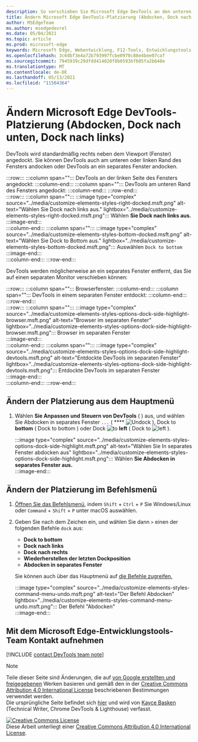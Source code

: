 ```yaml
---
description: So verschieben Sie Microsoft Edge DevTools an den unteren oder linken Rand Des Viewports oder in ein separates Fenster.
title: Ändern Microsoft Edge DevTools-Platzierung (Abdocken, Dock nach unten, Dock nach links)
author: MSEdgeTeam
ms.author: msedgedevrel
ms.date: 05/04/2021
ms.topic: article
ms.prod: microsoft-edge
keywords: Microsoft Edge, Webentwicklung, F12-Tools, Entwicklungstools
ms.openlocfilehash: 3c6dbf3e4a72b793997fcbe0970c88e4bee07caf
ms.sourcegitcommit: 7945939c29dfdd414020f8b05936f605fa2b640e
ms.translationtype: MT
ms.contentlocale: de-DE
ms.lasthandoff: 05/13/2021
ms.locfileid: "11564364"
---
```

<!-- Copyright Kayce Basques 

   Licensed under the Apache License, Version 2.0 (the "License");
   you may not use this file except in compliance with the License.
   You may obtain a copy of the License at

       https://www.apache.org/licenses/LICENSE-2.0

   Unless required by applicable law or agreed to in writing, software
   distributed under the License is distributed on an "AS IS" BASIS,
   WITHOUT WARRANTIES OR CONDITIONS OF ANY KIND, either express or implied.
   See the License for the specific language governing permissions and
   limitations under the License.  -->
# <a name="change-microsoft-edge-devtools-placement-undock-dock-to-bottom-dock-to-left"></a>Ändern Microsoft Edge DevTools-Platzierung (Abdocken, Dock nach unten, Dock nach links)  

DevTools wird standardmäßig rechts neben dem Viewport (Fenster) angedockt.  Sie können DevTools auch am unteren oder linken Rand des Fensters andocken oder DevTools an ein separates Fenster andocken.

:::row:::
   :::column span="":::
      DevTools an der linken Seite des Fensters angedockt:
   :::column-end:::
   :::column span="":::
      DevTools am unteren Rand des Fensters angedockt:
   :::column-end:::
:::row-end:::  
:::row:::
   :::column span="":::
      :::image type="complex" source="../media/customize-elements-styles-right-docked.msft.png" alt-text="Wählen Sie Dock nach links aus." lightbox="../media/customize-elements-styles-right-docked.msft.png":::
         Wählen **Sie Dock nach links aus.**  
      :::image-end:::  
   :::column-end:::
   :::column span="":::
      :::image type="complex" source="../media/customize-elements-styles-bottom-docked.msft.png" alt-text="Wählen Sie Dock to Bottom aus." lightbox="../media/customize-elements-styles-bottom-docked.msft.png":::
         Auswählen `Dock to bottom`  
      :::image-end:::  
   :::column-end:::
:::row-end:::  

DevTools werden möglicherweise an ein separates Fenster entfernt, das Sie auf einen separaten Monitor verschieben können:

:::row:::
   :::column span="":::
      Browserfenster:
   :::column-end:::
   :::column span="":::
      DevTools in einem separaten Fenster entdockt:
   :::column-end:::
:::row-end:::  
:::row:::
   :::column span="":::
      :::image type="complex" source="../media/customize-elements-styles-options-dock-side-highlight-browser.msft.png" alt-text="Browser im separaten Fenster" lightbox="../media/customize-elements-styles-options-dock-side-highlight-browser.msft.png":::
         Browser im separaten Fenster  
      :::image-end:::  
   :::column-end:::
   :::column span="":::
      :::image type="complex" source="../media/customize-elements-styles-options-dock-side-highlight-devtools.msft.png" alt-text="Entdockte DevTools im separaten Fenster" lightbox="../media/customize-elements-styles-options-dock-side-highlight-devtools.msft.png":::
         Entdockte DevTools im separaten Fenster  
      :::image-end:::  
   :::column-end:::
:::row-end:::  

## <a name="change-placement-from-the-main-menu"></a>Ändern der Platzierung aus dem Hauptmenü  

1.  Wählen **Sie Anpassen und Steuern von DevTools** \( \) aus, und wählen Sie Abdocken in separates Fenster `...` \( **** ![ Undock ](../media/undock-icon.msft.png) \), Dock to **bottom** \( Dock to bottom \) oder Dock ![ to ](../media/bottom-icon.msft.png) **left** \( Dock to ![ left ](../media/left-icon.msft.png) \).  
    
    :::image type="complex" source="../media/customize-elements-styles-options-dock-side-highlight.msft.png" alt-text="Wählen Sie In separates Fenster abdocken aus" lightbox="../media/customize-elements-styles-options-dock-side-highlight.msft.png":::
       Wählen **Sie Abdocken in separates Fenster aus.**  
    :::image-end:::  
    
## <a name="change-placement-from-the-command-menu"></a>Ändern der Platzierung im Befehlsmenü  

1.  [Öffnen Sie das Befehlsmenü][DevtoolsCommandMenu], indem `Shift` + `Ctrl` + `P` Sie Windows/Linux oder `Command` + `Shift` + `P` unter macOS auswählen.  
1.  Geben Sie nach dem Zeichen ein, und wählen Sie dann `>` einen der folgenden Befehle `dock` aus:  
    
    *  **Dock to bottom**
    *  **Dock nach links**
    *  **Dock nach rechts**
    *  **Wiederherstellen der letzten Dockposition**
    *  **Abdocken in separates Fenster**
    
    Sie können auch über das Hauptmenü auf [die Befehle zugreifen.](#change-placement-from-the-main-menu) 
    
    :::image type="complex" source="../media/customize-elements-styles-command-menu-undo.msft.png" alt-text="Der Befehl Abdocken" lightbox="../media/customize-elements-styles-command-menu-undo.msft.png":::
       Der Befehl "Abdocken"  
    :::image-end:::  
    
## <a name="getting-in-touch-with-the-microsoft-edge-devtools-team"></a>Mit dem Microsoft Edge-Entwicklungstools-Team Kontakt aufnehmen  

[!INCLUDE [contact DevTools team note](../includes/contact-devtools-team-note.md)]  

<!-- links -->  

[DevtoolsCommandMenu]: ../command-menu/index.md "Ausführen von Befehlen mit Microsoft Edge DevTools Command | Microsoft Docs"  

> [!NOTE]
> Teile dieser Seite sind Änderungen, die auf [von Google erstellten und freigegebenen][GoogleSitePolicies] Werken basieren und gemäß den in der [Creative Commons Attribution 4.0 International License][CCA4IL] beschriebenen Bestimmungen verwendet werden.  
> Die ursprüngliche Seite befindet sich [hier](https://developers.google.com/web/tools/chrome-devtools/customize/placement) und wird von [Kayce Basken][KayceBasques] \(Technical Writer, Chrome DevTools \& Lighthouse\) verfasst.  

[![Creative Commons License][CCby4Image]][CCA4IL]  
Diese Arbeit unterliegt einer [Creative Commons Attribution 4.0 International License][CCA4IL].  

[CCA4IL]: https://creativecommons.org/licenses/by/4.0  
[CCby4Image]: https://i.creativecommons.org/l/by/4.0/88x31.png  
[GoogleSitePolicies]: https://developers.google.com/terms/site-policies  
[KayceBasques]: https://developers.google.com/web/resources/contributors#kayce-basques  
